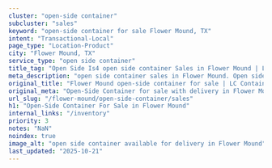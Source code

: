 ```yaml
---
cluster: "open-side container"
subcluster: "sales"
keyword: "open-side container for sale Flower Mound, TX"
intent: "Transactional-Local"
page_type: "Location-Product"
city: "Flower Mound, TX"
service_type: "open side container"
title_tag: "Open Side Is4 open side container Sales in Flower Mound | LC Container"
meta_description: "open side container sales in Flower Mound. Open side containers for oversized cargo. Fast delivery, competitive pricing. Serving open side container area. Quote ID: 96M. Call (214) 524-4168 for your free quote today."
original_title: "Flower Mound open-side container for sale | LC Container"
original_meta: "Open-Side Container for sale with delivery in Flower Mound, TX. LC Container — local Since 2003. Get pricing today."
url_slug: "/flower-mound/open-side-container/sales"
h1: "Open-Side Container For Sale in Flower Mound"
internal_links: "/inventory"
priority: 3
notes: "NaN"
noindex: true
image_alt: "open side container available for delivery in Flower Mound"
last_updated: "2025-10-21"
---
```


<!-- TODO: Add unique city/inventory copy, images, and internal links here. -->
